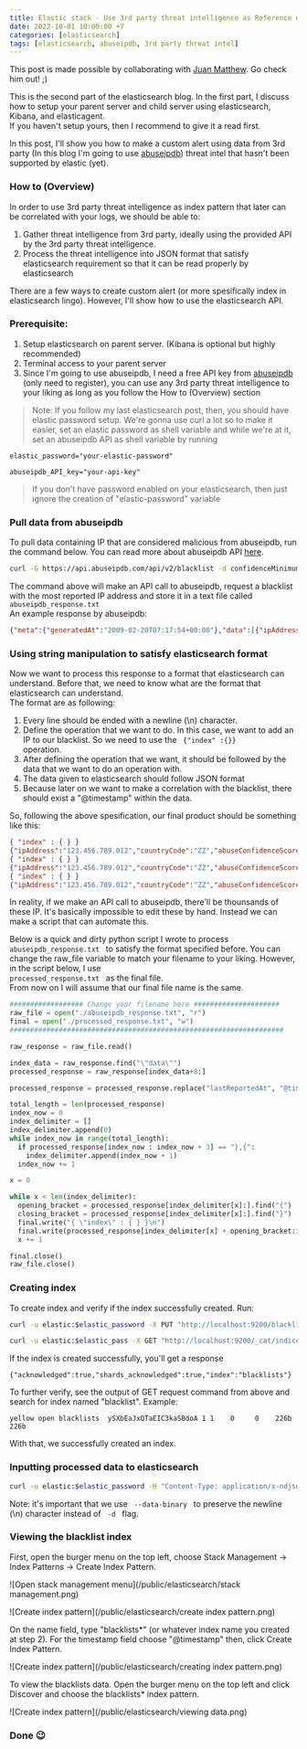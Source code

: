```yaml
---
title: Elastic stack - Use 3rd party threat intelligence as Reference data
date: 2022-10-01 10:00:00 +7
categories: [elasticsearch]
tags: [elasticsearch, abuseipdb, 3rd party threat intel]
---
```

This post is made possible by collaborating with [Juan Matthew](https://github.com/juan-matt). Go check him out! ;)

This is the second part of the elasticsearch blog. In the first part, I discuss how to setup your parent server and child server using elasticsearch, Kibana, and elasticagent.  
If you haven't setup yours, then I recommend to give it a read first. 

In this post, I'll show you how to make a custom alert using data from 3rd party (In this blog I'm going to use [abuseipdb](https://abuseipdb.com)) threat intel that hasn't been supported by elastic (yet).  

### How to (Overview)
In order to use 3rd party threat intelligence as index pattern that later can be correlated with your logs, we should be able to: 
1. Gather threat intelligence from 3rd party, ideally using the provided API by the 3rd party threat intelligence.
2. Process the threat intelligence into JSON format that satisfy elasticsearch requirement so that it can be read properly by elasticsearch

There are a few ways to create custom alert (or more spesifically index in elasticsearch lingo). However, I'll show how to use the elasticsearch API. 

### Prerequisite:
1. Setup elasticsearch on parent server. (Kibana is optional but highly recommended)
2. Terminal access to your parent server
3. Since I'm going to use abuseipdb, I need a free API key from [abuseipdb](https://abuseipdb.com) (only need to register), you can use any 3rd party threat intelligence to your liking as long as you follow the How to (Overview) section

> Note: If you follow my last elasticsearch post, then, you should have elastic password setup. We're gonna use curl a lot so to make it easier, set an elastic password as shell variable and while we're at it, set an abuseipdb API as shell variable by running

```terminal
elastic_password="your-elastic-password"

abuseipdb_API_key="your-api-key"
``` 

> If you don't have password enabled on your elasticsearch, then just ignore the creation of "elastic-password" variable 


### Pull data from abuseipdb 

To pull data containing IP that are considered malicious from abuseipdb, run the command below. You can read more about abuseipdb API [here](https://docs.abuseipdb.com/#introduction).

```bash
curl -G https://api.abuseipdb.com/api/v2/blacklist -d confidenceMinimum=90 -H "Key: $abuseipdb_API_key" -H "Accept: application/json" >> abuseipdb_response.txt
```

The command above will make an API call to abuseipdb, request a blacklist with the most reported IP address and store it in a text file called <code> abuseipdb_response.txt </code>  
An example response by abuseipdb:

```json
{"meta":{"generatedAt":"2009-02-20T07:17:54+00:00"},"data":[{"ipAddress":"123.456.789.012","countryCode":"ZZ","abuseConfidenceScore":100,"lastReportedAt":"2009-02-20T07:17:54+00:00"},{"ipAddress":"123.456.789.012","countryCode":"ZZ","abuseConfidenceScore":100,"lastReportedAt":"2009-02-20T07:17:54+00:00"},{"ipAddress":"123.456.789.012","countryCode":"ZZ","abuseConfidenceScore":100,"lastReportedAt":"2009-02-20T07:17:54+00:00"}
```

### Using string manipulation to satisfy elasticsearch format

Now we want to process this response to a format that elasticsearch can understand. Before that, we need to know what are the format that elasticsearch can understand.  
The format are as following:

1. Every line should be ended with a newline (\n) character.
2. Define the operation that we want to do. In this case, we want to add an IP to our blacklist. So we need to use the <code> {"index" :{}} </code> operation. 
3. After defining the operation that we want, it should be followed by the data that we want to do an operation with. 
4. The data given to elasticsearch should follow JSON format
5. Because later on we want to make a correlation with the blacklist, there should exist a "@timestamp" within the data. 

So, following the above spesification, our final product should be something like this:

```json
{ "index" : { } }
{"ipAddress":"123.456.789.012","countryCode":"ZZ","abuseConfidenceScore":100,"@timestamp":"2009-02-20T07:17:54+00:00"}
{ "index" : { } }
{"ipAddress":"123.456.789.012","countryCode":"ZZ","abuseConfidenceScore":100,"@timestamp":"2009-02-20T07:17:54+00:00"}
{ "index" : { } }
{"ipAddress":"123.456.789.012","countryCode":"ZZ","abuseConfidenceScore":100,"@timestamp":"2009-02-20T07:17:54+00:00"}
```
In reality, if we make an API call to abuseipdb, there'll be thounsands of these IP. It's basically impossible to edit these by hand. Instead we can make a script that can automate this. 

Below is a quick and dirty python script I wrote to process <code> abuseipdb_response.txt </code> to satisfy the format specified before. You can change the raw\_file variable to match your filename to your liking. However, in the script below, I use <code> processed_response.txt </code> as the final file.  
From now on I will assume that our final file name is the same.  

```python
################## Change your filename here ##################### 
raw_file = open("./abuseipdb_response.txt", "r")
final = open("./processed_response.txt", "w")
###################################################################

raw_response = raw_file.read()

index_data = raw_response.find("\"data\"")
processed_response = raw_response[index_data+8:]

processed_response = processed_response.replace("lastReportedAt", "@timestamp")

total_length = len(processed_response)
index_now = 0
index_delimiter = []
index_delimiter.append(0)
while index_now in range(total_length):
  if processed_response[index_now : index_now + 3] == "},{":
    index_delimiter.append(index_now + 1)
  index_now += 1

x = 0

while x < len(index_delimiter):
  opening_bracket = processed_response[index_delimiter[x]:].find("{")
  closing_bracket = processed_response[index_delimiter[x]:].find("}")
  final.write("{ \"index\" : { } }\n")
  final.write(processed_response[index_delimiter[x] + opening_bracket:index_delimiter[x] + closing_bracket + 1] + "\n")
  x += 1

final.close()
raw_file.close()
```

### Creating index

To create index and verify if the index successfully created. Run:

```bash
curl -u elastic:$elastic_password -X PUT "http://localhost:9200/blacklists"

curl -u elastic:$elastic_pass -X GET "http://localhost:9200/_cat/indices"
```

If the index is created successfully, you'll get a response
```text
{"acknowledged":true,"shards_acknowledged":true,"index":"blacklists"}
```

To further verify, see the output of GET request command from above and search for index named "blacklist". Example:
```
yellow open blacklists  ySXbEaJxQTaEIC3kaSBdoA 1 1    0     0    226b    226b
```

With that, we successfully created an index.


### Inputting processed data to elasticsearch

```bash
curl -u elastic:$elastic_password -H "Content-Type: application/x-ndjson" -X POST localhost:9200/blacklists/abuseipdb/_bulk --data-binary "@processed_response.txt"; echo "OK!"
```
Note: it's important that we use <code> --data-binary </code> to preserve the newline (\n) character instead of <code> -d </code> flag. 


### Viewing the blacklist index

First, open the burger menu on the top left, choose Stack Management -> Index Patterns -> Create Index Pattern.

![Open stack management menu](/public/elasticsearch/stack management.png)

![Create index pattern](/public/elasticsearch/create index pattern.png)

On the name field, type "blacklists*" (or whatever index name you created at step 2). For the timestamp field choose "@timestamp" then, click Create Index Pattern.

![Create index pattern](/public/elasticsearch/creating index pattern.png)

To view the blacklists data. Open the burger menu on the top left and click Discover and choose the blacklists* index pattern. 

![Create index pattern](/public/elasticsearch/viewing data.png)


### Done 😉️




























































































